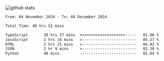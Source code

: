 
![github stats](https://github-readme-stats.vercel.app/api?username=realmahd1&show_icons=true&theme=codeSTACKr&hide_rank=true&count_private=true)

<!--START_SECTION:waka-->

```txt
From: 04 November 2024 - To: 04 December 2024

Total Time: 48 hrs 52 mins

TypeScript       39 hrs 37 mins  >>>>>>>>>>>>>>>>>>>>-----   81.06 %
JavaScript       2 hrs 34 mins   >------------------------   05.27 %
HTML             2 hrs 21 mins   >------------------------   04.82 %
JSON             1 hr 9 mins     >------------------------   02.38 %
Python           48 mins         -------------------------   01.64 %
```

<!--END_SECTION:waka-->
